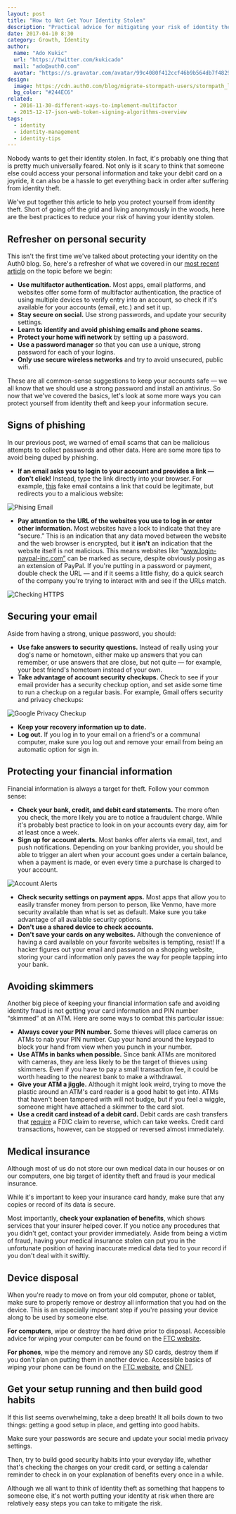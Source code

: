 ```yaml
---
layout: post
title: "How to Not Get Your Identity Stolen"
description: "Practical advice for mitigating your risk of identity theft."
date: 2017-04-10 8:30
category: Growth, Identity
author:
  name: "Ado Kukic"
  url: "https://twitter.com/kukicado"
  mail: "ado@auth0.com"
  avatar: "https://s.gravatar.com/avatar/99c4080f412ccf46b9b564db7f482907?s=200"
design:
  image: https://cdn.auth0.com/blog/migrate-stormpath-users/stormpath_logo.png
  bg_color: "#244EC6"
related:
  - 2016-11-30-different-ways-to-implement-multifactor
  - 2015-12-17-json-web-token-signing-algorithms-overview
tags:
  - identity
  - identity-management
  - identity-tips
---
```


Nobody wants to get their identity stolen. In fact, it's probably one thing that is pretty much universally feared. Not only is it scary to think that someone else could access your personal information and take your debit card on a joyride, it can also be a hassle to get everything back in order after suffering from identity theft.

We've put together this article to help you protect yourself from identity theft. Short of going off the grid and living anonymously in the woods, here are the best practices to reduce your risk of having your identity stolen.

## Refresher on personal security

This isn't the first time we've talked about protecting your identity on the Auth0 blog. So, here's a refresher of what we covered in our [most recent article](https://auth0.com/blog/personal-information-security-identity-guide/) on the topic before we begin: 

* **Use multifactor authentication.** Most apps, email platforms, and websites offer some form of multifactor authentication, the practice of using multiple devices to verify entry into an account, so check if it's available for your accounts (email, etc.) and set it up. 
* **Stay secure on social.** Use strong passwords, and update your security settings. 
* **Learn to identify and avoid phishing emails and phone scams.**
* **Protect your home wifi network** by setting up a password. 
* **Use a password manager** so that you can use a unique, strong password for each of your logins.
* **Only use secure wireless networks** and try to avoid unsecured, public wifi.

These are all common-sense suggestions to keep your accounts safe — we all know that we should use a strong password and install an antivirus. So now that we've covered the basics, let's look at some more ways you can protect yourself from identity theft and keep your information secure.

## Signs of phishing

In our previous post, we warned of email scams that can be malicious attempts to collect passwords and other data. Here are some more tips to avoid being duped by phishing.

* **If an email asks you to login to your account and provides a link — don't click!** Instead, type the link directly into your browser. For example, [this](https://twitter.com/benthompson/status/843855792587460610) fake email contains a link that could be legitimate, but redirects you to a malicious website:

![Phising Email](https://cdn.auth0.com/blog/how-to-not-get-your-identity-stolen/phishing.png)

* **Pay attention to the URL of the websites you use to log in or enter other information.** Most websites have a lock to indicate that they are “secure.” This is an indication that any data moved between the website and the web browser is encrypted, but it **isn't** an indication that the website itself is not malicious. This means websites like “www.login-paypal-inc.com” can be marked as secure, despite obviously posing as an extension of PayPal. If you're putting in a password or payment, double check the URL — and if it seems a little fishy, do a quick search of the company you're trying to interact with and see if the URLs match.

![Checking HTTPS](https://cdn.auth0.com/blog/how-to-not-get-your-identity-stolen/https-check.png)

## Securing your email

Aside from having a strong, unique password, you should:

* **Use fake answers to security questions.** Instead of really using your dog's name or hometown, either make up answers that you can remember, or use answers that are close, but not quite — for example, your best friend's hometown instead of your own.
* **Take advantage of account security checkups.** Check to see if your email provider has a security checkup option, and set aside some time to run a checkup on a regular basis. For example, Gmail offers security and privacy checkups:

![Google Privacy Checkup](https://cdn.auth0.com/blog/how-to-not-get-your-identity-stolen/privacy-check.png)

* **Keep your recovery information up to date.**
* **Log out.** If you log in to your email on a friend's or a communal computer, make sure you log out and remove your email from being an automatic option for sign in.

## Protecting your financial information

Financial information is always a target for theft. Follow your common sense:

* **Check your bank, credit, and debit card statements.** The more often you check, the more likely you are to notice a fraudulent charge. While it's probably best practice to look in on your accounts every day, aim for at least once a week.
* **Sign up for account alerts.** Most banks offer alerts via email, text, and push notifications. Depending on your banking provider, you should be able to trigger an alert when your account goes under a certain balance, when a payment is made, or even every time a purchase is charged to your account. 

![Account Alerts](https://cdn.auth0.com/blog/how-to-not-get-your-identity-stolen/avail.png)

* **Check security settings on payment apps.** Most apps that allow you to easily transfer money from person to person, like Venmo, have more security available than what is set as default. Make sure you take advantage of all available security options.
* **Don't use a shared device to check accounts.** 
* **Don't save your cards on any websites.** Although the convenience of having a card available on your favorite websites is tempting, resist! If a hacker figures out your email and password on a shopping website, storing your card information only paves the way for people tapping into your bank.

## Avoiding skimmers

Another big piece of keeping your financial information safe and avoiding identity fraud is not getting your card information and PIN number “skimmed” at an ATM. Here are some ways to combat this particular issue:

* **Always cover your PIN number.** Some thieves will place cameras on ATMs to nab your PIN number. Cup your hand around the keypad to block your hand from view when you punch in your number.
* **Use ATMs in banks when possible.** Since bank ATMs are monitored with cameras, they are less likely to be the target of thieves using skimmers. Even if you have to pay a small transaction fee, it could be worth heading to the nearest bank to make a withdrawal. 
* **Give your ATM a jiggle.** Although it might look weird, trying to move the plastic around an ATM's card reader is a good habit to get into. ATMs that haven't been tampered with will not budge, but if you feel a wiggle, someone might have attached a skimmer to the card slot. 
* **Use a credit card instead of a debit card.** Debit cards are cash transfers that [require](http://www.pcmag.com/article2/0,2817,2469560,00.asp) a FDIC claim to reverse, which can take weeks. Credit card transactions, however, can be stopped or reversed almost immediately.

## Medical insurance

Although most of us do not store our own medical data in our houses or on our computers, one big target of identity theft and fraud is your medical insurance. 

While it's important to keep your insurance card handy, make sure that any copies or record of its data is secure. 

Most importantly, **check your explanation of benefits**, which shows services that your insurer helped cover. If you notice any procedures that you didn't get, contact your provider immediately. Aside from being a victim of fraud, having your medical insurance stolen can put you in the unfortunate position of having inaccurate medical data tied to your record if you don't deal with it swiftly.

## Device disposal 

When you're ready to move on from your old computer, phone or tablet, make sure to properly remove or destroy all information that you had on the device. This is an especially important step if you're passing your device along to be used by someone else.

**For computers**, wipe or destroy the hard drive prior to disposal. Accessible advice for wiping your computer can be found on the [FTC website](https://www.consumer.ftc.gov/articles/0010-disposing-old-computers).

**For phones**, wipe the memory and remove any SD cards, destroy them if you don't plan on putting them in another device. Accessible basics of wiping your phone can be found on the [FTC website](https://www.consumer.ftc.gov/articles/0200-disposing-your-mobile-device), and [CNET](https://www.cnet.com/how-to/how-to-wipe-your-phone-or-tablet-before-selling/).

## Get your setup running and then build good habits

If this list seems overwhelming, take a deep breath! It all boils down to two things: getting a good setup in place, and getting into good habits. 

Make sure your passwords are secure and update your social media privacy settings. 

Then, try to build good security habits into your everyday life, whether that's checking the charges on your credit card, or setting a calendar reminder to check in on your explanation of benefits every once in a while. 

Although we all want to think of identity theft as something that happens to someone else, it's not worth putting your identity at risk when there are relatively easy steps you can take to mitigate the risk. 
